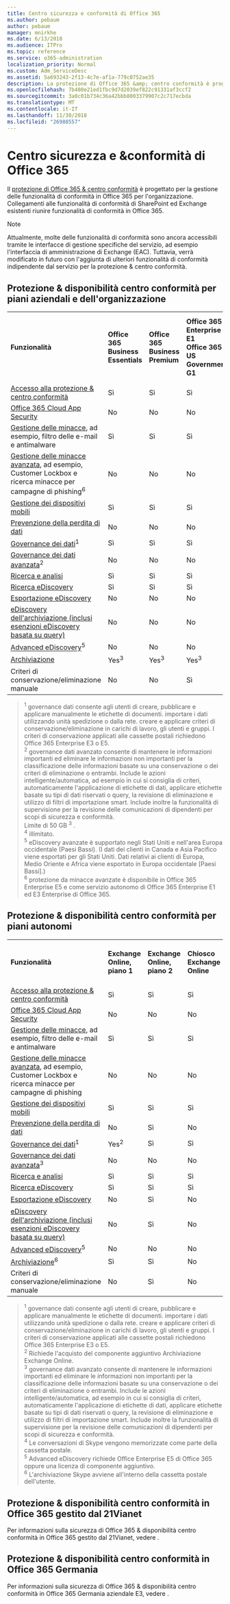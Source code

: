 ```yaml
---
title: Centro sicurezza e conformità di Office 365
ms.author: pebaum
author: pebaum
manager: mnirkhe
ms.date: 6/13/2018
ms.audience: ITPro
ms.topic: reference
ms.service: o365-administration
localization_priority: Normal
ms.custom: Adm_ServiceDesc
ms.assetid: 5a693243-2f13-4c7e-af1a-779c0752ae35
description: La protezione di Office 365 &amp; centro conformità è progettato per la gestione delle funzionalità di conformità in Office 365 per l'organizzazione. Collegamenti alle funzionalità di conformità di SharePoint ed Exchange esistenti riunire funzionalità di conformità in Office 365.
ms.openlocfilehash: 7b480e21ed1fbc9d7d2039ef822c91331af3ccf2
ms.sourcegitcommit: 3a0c01b734c36a42bbb8003379907c2c717ecbda
ms.translationtype: MT
ms.contentlocale: it-IT
ms.lasthandoff: 11/30/2018
ms.locfileid: "26988557"
---
```

# <a name="office-365-security-amp-compliance-center"></a>Centro sicurezza e &amp;conformità di Office 365

Il [protezione di Office 365 &amp; centro conformità](https://go.microsoft.com/fwlink/?LinkID=824876) è progettato per la gestione delle funzionalità di conformità in Office 365 per l'organizzazione. Collegamenti alle funzionalità di conformità di SharePoint ed Exchange esistenti riunire funzionalità di conformità in Office 365. 
  
> [!NOTE]
> Attualmente, molte delle funzionalità di conformità sono ancora accessibili tramite le interfacce di gestione specifiche del servizio, ad esempio l'interfaccia di amministrazione di Exchange (EAC). Tuttavia, verrà modificato in futuro con l'aggiunta di ulteriori funzionalità di conformità indipendente dal servizio per la protezione &amp; centro conformità. 
  
## <a name="security-amp-compliance-center-availability-for-business-and-enterprise-plans"></a>Protezione &amp; disponibilità centro conformità per piani aziendali e dell'organizzazione

||||||||
|:-----|:-----|:-----|:-----|:-----|:-----|:-----|
|**Funzionalità** <br/> |**Office 365 Business Essentials** <br/> |**Office 365 Business Premium** <br/> |**Office 365 Enterprise E1** <br/> **Office 365 US Government G1** <br/> |**Office 365 Enterprise E3** <br/> **Office 365 US Government G3** <br/> |**Office 365 Enterprise E5** <br/> |**Office 365 Enterprise F1** <br/> **Office 365 F1 Government negli Stati Uniti** <br/> |
|[Accesso alla protezione &amp; centro conformità](https://go.microsoft.com/fwlink/?linkid=841313) <br/> |Sì  <br/> |Sì  <br/> |Sì  <br/> |Sì  <br/> |Sì  <br/> |Sì  <br/> |
|[Office 365 Cloud App Security](https://go.microsoft.com/fwlink/?linkid=845423) <br/> |No  <br/> |No  <br/> |No  <br/> |No  <br/> |Sì  <br/> |No  <br/> |
|[Gestione delle minacce](https://go.microsoft.com/fwlink/?linkid=845550), ad esempio, filtro delle e-mail e antimalware  <br/> |Sì  <br/> |Sì  <br/> |Sì  <br/> |Sì  <br/> |Sì  <br/> |Sì  <br/> |
|[Gestione delle minacce avanzata](https://go.microsoft.com/fwlink/?linkid=846673), ad esempio, Customer Lockbox e ricerca minacce per campagne di phishing<sup>6</sup> <br/> |No  <br/> |No  <br/> |No  <br/> |No  <br/> |Sì  <br/> |No  <br/> |
|[Gestione dei dispositivi mobili](https://go.microsoft.com/fwlink/?linkid=524859) <br/> |Sì  <br/> |Sì  <br/> |Sì  <br/> |Sì  <br/> |Sì  <br/> |Sì  <br/> |
|[Prevenzione della perdita di dati](https://go.microsoft.com/fwlink/?linkid=846843) <br/> |No  <br/> |No  <br/> |No  <br/> |Sì  <br/> |Sì  <br/> |No  <br/> |
|[Governance dei dati](https://go.microsoft.com/fwlink/?linkid=863925)<sup>1</sup> <br/> |Sì  <br/> |Sì  <br/> |Sì  <br/> |Sì  <br/> |Sì  <br/> |Sì  <br/> |
|[Governance dei dati avanzata](https://go.microsoft.com/fwlink/?linkid=842991)<sup>2</sup> <br/> |No  <br/> |No  <br/> |No  <br/> |No  <br/> |Sì  <br/> |No  <br/> |
|[Ricerca e analisi](https://go.microsoft.com/fwlink/?linkid=824872) <br/> |Sì  <br/> |Sì  <br/> |Sì  <br/> |Sì  <br/> |Sì  <br/> |Sì  <br/> |
|[Ricerca eDiscovery](https://go.microsoft.com/fwlink/?linkid=837776) <br/> |Sì  <br/> |Sì  <br/> |Sì  <br/> |Sì  <br/> |Sì  <br/> |Sì  <br/> |
|[Esportazione eDiscovery](https://go.microsoft.com/fwlink/?linkid=837776) <br/> |No  <br/> |No  <br/> |No  <br/> |Sì  <br/> |Sì  <br/> |No  <br/> |
|[eDiscovery dell'archiviazione (inclusi esenzioni eDiscovery basata su query)](https://support.office.com/article/eDiscovery-cases-in-the-Office-365-Security-Compliance-Center-8dd335ab-29d0-41c3-8dd8-9f7c7481e60c#step3_1) <br/> |No  <br/> |No  <br/> |No  <br/> |Sì  <br/> |Sì  <br/> |No  <br/> |
|[Advanced eDiscovery](https://go.microsoft.com/fwlink/?linkid=715714)<sup>5</sup> <br/> |No  <br/> |No  <br/> |No  <br/> |No  <br/> |Sì  <br/> |No  <br/> |
|[Archiviazione](https://technet.microsoft.com/en-us/library/exchange-online-limits.aspx) <br/> |Yes<sup>3</sup> <br/> |Yes<sup>3</sup> <br/> |Yes<sup>3</sup> <br/> |Yes<sup>4</sup> <br/> |Yes<sup>4</sup> <br/> |No  <br/> |
|Criteri di conservazione/eliminazione manuale  <br/> |No  <br/> |No  <br/> |Sì  <br/> |Sì  <br/> |Sì  <br/> |No  <br/> |
   
> <sup>1</sup> governance dati consente agli utenti di creare, pubblicare e applicare manualmente le etichette di documenti. importare i dati utilizzando unità spedizione o dalla rete. creare e applicare criteri di conservazione/eliminazione in carichi di lavoro, gli utenti e gruppi. I criteri di conservazione applicati alle cassette postali richiedono Office 365 Enterprise E3 o E5.<br/><sup>2</sup> governance dati avanzato consente di mantenere le informazioni importanti ed eliminare le informazioni non importanti per la classificazione delle informazioni basate su una conservazione o dei criteri di eliminazione o entrambi. Include le azioni intelligente/automatica, ad esempio in cui si consiglia di criteri, automaticamente l'applicazione di etichette di dati, applicare etichette basate su tipi di dati riservati o query, la revisione di eliminazione e utilizzo di filtri di importazione smart. Include inoltre la funzionalità di supervisione per la revisione delle comunicazioni di dipendenti per scopi di sicurezza e conformità.<br/>Limite di 50 GB <sup>3</sup> . 
<br/><sup>4</sup> illimitato. 
<br/><sup>5</sup> eDiscovery avanzate è supportato negli Stati Uniti e nell'area Europa occidentale (Paesi Bassi). (I dati dei clienti in Canada e Asia Pacifico viene esportati per gli Stati Uniti. Dati relativi ai clienti di Europa, Medio Oriente e Africa viene esportato in Europa occidentale [Paesi Bassi].)<br/><sup>6</sup> protezione da minacce avanzate è disponibile in Office 365 Enterprise E5 e come servizio autonomo di Office 365 Enterprise E1 ed E3 Enterprise di Office 365. 
  
## <a name="security-amp-compliance-center-availability-for-standalone-plans"></a>Protezione &amp; disponibilità centro conformità per piani autonomi

|||||||||
|:-----|:-----|:-----|:-----|:-----|:-----|:-----|:-----|
|**Funzionalità** <br/> |**Exchange Online, piano 1** <br/> |**Exchange Online, piano 2** <br/> |**Chiosco Exchange Online** <br/> |**SharePoint Online Piano 1** <br/> |**SharePoint Online, piano 2** <br/> |**Skype for Business Online, piano 1** <br/> |**Skype for Business Online, piano 2** <br/> |
|[Accesso alla protezione &amp; centro conformità](https://go.microsoft.com/fwlink/?linkid=841313) <br/> |Sì  <br/> |Sì  <br/> |Sì  <br/> |Sì  <br/> |Sì  <br/> |Sì  <br/> |Sì  <br/> |
|[Office 365 Cloud App Security](https://go.microsoft.com/fwlink/?linkid=845423) <br/> |No  <br/> |No  <br/> |No  <br/> |No  <br/> |No  <br/> |No  <br/> |Sì  <br/> |
|[Gestione delle minacce](https://go.microsoft.com/fwlink/?linkid=845550), ad esempio, filtro delle e-mail e antimalware  <br/> |Sì  <br/> |Sì  <br/> |Sì  <br/> |Sì  <br/> |Sì  <br/> |Sì  <br/> |Sì  <br/> |
|[Gestione delle minacce avanzata](https://go.microsoft.com/fwlink/?linkid=846673), ad esempio, Customer Lockbox e ricerca minacce per campagne di phishing  <br/> |No  <br/> |No  <br/> |No  <br/> |No  <br/> |No  <br/> |No  <br/> |No  <br/> |
|[Gestione dei dispositivi mobili](https://go.microsoft.com/fwlink/?linkid=524859) <br/> |Sì  <br/> |Sì  <br/> |Sì  <br/> |Sì  <br/> |Sì  <br/> |Sì  <br/> |Sì  <br/> |
|[Prevenzione della perdita di dati](https://go.microsoft.com/fwlink/?linkid=846843) <br/> |No  <br/> |Sì  <br/> |No  <br/> |No  <br/> |Sì  <br/> |No  <br/> |Sì  <br/> |
|[Governance dei dati](https://go.microsoft.com/fwlink/?linkid=863925)<sup>1</sup> <br/> |Yes<sup>2</sup> <br/> |Sì  <br/> |Sì  <br/> |Sì  <br/> |Sì  <br/> |Sì  <br/> |Sì  <br/> |
|[Governance dei dati avanzata](https://go.microsoft.com/fwlink/?linkid=842991)<sup>3</sup> <br/> |No  <br/> |No  <br/> |No  <br/> |No  <br/> |No  <br/> |No  <br/> |No  <br/> |
|[Ricerca e analisi](https://go.microsoft.com/fwlink/?linkid=824872) <br/> |Sì  <br/> |Sì  <br/> |Sì  <br/> |Sì  <br/> |Sì  <br/> |Sì  <br/> |Sì  <br/> |
|[Ricerca eDiscovery](https://go.microsoft.com/fwlink/?linkid=837776) <br/> |Sì  <br/> |Sì  <br/> |Sì  <br/> |Sì  <br/> |Sì  <br/> |No  <br/> |No  <br/> |
|[Esportazione eDiscovery](https://go.microsoft.com/fwlink/?linkid=837776) <br/> |No  <br/> |Sì  <br/> |No  <br/> |No  <br/> |Sì  <br/> |Nessun<sup>4</sup> <br/> |Nessun<sup>4</sup> <br/> |
|[eDiscovery dell'archiviazione (inclusi esenzioni eDiscovery basata su query)](https://support.office.com/article/eDiscovery-cases-in-the-Office-365-Security-Compliance-Center-8dd335ab-29d0-41c3-8dd8-9f7c7481e60c#step3_1) <br/> |No  <br/> |Sì  <br/> |No  <br/> |No  <br/> |Sì  <br/> |No  <br/> |No  <br/> |
|[Advanced eDiscovery](https://go.microsoft.com/fwlink/?linkid=715714)<sup>5</sup> <br/> |No  <br/> |No  <br/> |No  <br/> |No  <br/> |No  <br/> |No  <br/> |No  <br/> |
|[Archiviazione](https://technet.microsoft.com/en-us/library/exchange-online-limits.aspx)<sup>6</sup> <br/> |Sì  <br/> |Sì  <br/> |No  <br/> |Sì  <br/> |Sì  <br/> |No  <br/> |No  <br/> |
|Criteri di conservazione/eliminazione manuale  <br/> |No  <br/> |Sì  <br/> |No  <br/> |No  <br/> |Sì  <br/> |No  <br/> |Sì  <br/> |
   
> <sup>1</sup> governance dati consente agli utenti di creare, pubblicare e applicare manualmente le etichette di documenti. importare i dati utilizzando unità spedizione o dalla rete. creare e applicare criteri di conservazione/eliminazione in carichi di lavoro, gli utenti e gruppi. I criteri di conservazione applicati alle cassette postali richiedono Office 365 Enterprise E3 o E5.<br/><sup>2</sup> Richiede l'acquisto del componente aggiuntivo Archiviazione Exchange Online. 
<br/><sup>3</sup> governance dati avanzato consente di mantenere le informazioni importanti ed eliminare le informazioni non importanti per la classificazione delle informazioni basate su una conservazione o dei criteri di eliminazione o entrambi. Include le azioni intelligente/automatica, ad esempio in cui si consiglia di criteri, automaticamente l'applicazione di etichette di dati, applicare etichette basate su tipi di dati riservati o query, la revisione di eliminazione e utilizzo di filtri di importazione smart. Include inoltre la funzionalità di supervisione per la revisione delle comunicazioni di dipendenti per scopi di sicurezza e conformità.<br/><sup>4</sup> Le conversazioni di Skype vengono memorizzate come parte della cassetta postale. 
<br/><sup>5</sup> Advanced eDiscovery richiede Office Enterprise E5 di Office 365 oppure una licenza di componente aggiuntivo. <br/><sup>6</sup> L'archiviazione Skype avviene all'interno della cassetta postale dell'utente. 
  
## <a name="security-amp-compliance-center-availability-in-office-365-operated-by-21vianet"></a>Protezione &amp; disponibilità centro conformità in Office 365 gestito dal 21Vianet

Per informazioni sulla sicurezza di Office 365 &amp; disponibilità centro conformità in Office 365 gestito dal 21Vianet, vedere [ ](office-365-operated-by-21vianet.md#security--compliance-center-availability-in-office-365-operated-by-21vianet).
  
## <a name="security-amp-compliance-center-availability-in-office-365-germany"></a>Protezione &amp; disponibilità centro conformità in Office 365 Germania

Per informazioni sulla sicurezza di Office 365 &amp; disponibilità centro conformità in Office 365 Germania aziendale E3, vedere [ ](office-365-germany.md#security--compliance-center-availability-in-office-365-germany).
  

